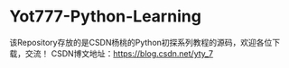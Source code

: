 # Yot777-Python-Learning
该Repository存放的是CSDN杨桃的Python初探系列教程的源码，欢迎各位下载，交流！
CSDN博文地址：https://blog.csdn.net/yty_7

